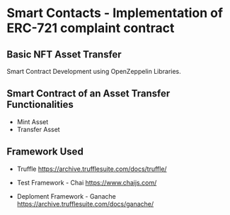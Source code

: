 # Smart Contacts - Implementation of ERC-721 complaint contract 

## Basic NFT Asset Transfer

Smart Contract Development using OpenZeppelin Libraries.

## Smart Contract of an Asset Transfer Functionalities
- Mint Asset
- Transfer Asset
  
## Framework Used
- Truffle
  https://archive.trufflesuite.com/docs/truffle/
  
- Test Framework - Chai
  https://www.chaijs.com/
  
- Deploment Framework - Ganache
https://archive.trufflesuite.com/docs/ganache/





